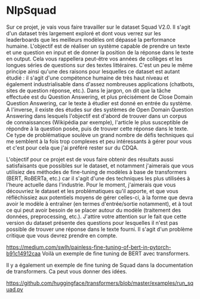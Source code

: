 # NlpSquad

Sur ce projet, je vais vous faire travailler sur le dataset Squad V2.0. Il s'agit d'un dataset très largement exploré et dont vous verrez sur les leaderboards que les meilleurs modèles ont dépassé la performance humaine. L'objectif est de réaliser un système capable de prendre un texte et une question en input et de donner la position de la réponse dans le texte en output. Cela vous rappellera peut-être vos années de collèges et les longues séries de questions sur des textes littéraires. C'est un peu le même principe ainsi qu'une des raisons pour lesquelles ce dataset est autant étudié : il s'agit d'une compétence humaine de très haut niveau et également industrialisable dans d'assez nombreuses applications (chatbots, sites de question réponse, etc.).
Dans le jargon, on dit que la tâche effectuée est du Question Answering, et plus précisément de Close Domain Question Answering, car le texte à étudier est donné en entrée du système. A l'inverse, il existe des études sur des systèmes de Open Domain Question Answering dans lesquels l'objectif est d'abord de trouver dans un corpus de connaissances (Wikipédia par exemple), l'article le plus susceptible de répondre à la question posée, puis de trouver cette réponse dans le texte. Ce type de problématique soulève un grand nombre de défis techniques qui me semblent à la fois trop complexes et peu intéressants à gérer pour vous et c'est pour cela que j'ai préféré rester sur du CDQA.

L'objectif pour ce projet est de vous faire obtenir des résultats aussi satisfaisants que possibles sur le dataset, et notamment j'aimerais que vous utilisiez des méthodes de fine-tuning de modèles à base de transformers (BERT, RoBERTa, etc.) car il s'agit d'une des techniques les plus utilisées à l'heure actuelle dans l'industrie.
Pour le moment, j'aimerais que vous découvriez le dataset et les problématiques qu'il apporte, et que vous réfléchissiez aux potentiels moyens de gérer celles-ci, à la forme que devra avoir le modèle à entraîner (en termes d'entrée/sortie notamment), et à tout ce qui peut avoir besoin de se placer autour du modèle (traitement des données, preprocessing, etc.).
J'attire votre attention sur le fait que cette version du dataset présente des questions pour lesquelles il n'est pas possible de trouver une réponse dans le texte fourni. Il s'agit d'un problème critique que vous devrez prendre en compte.

https://medium.com/swlh/painless-fine-tuning-of-bert-in-pytorch-b91c14912caa
Voilà un exemple de fine tuning de BERT avec transformers.

Il y a également un exemple de fine tuning de Squad dans la documentation de transformers. Ca peut vous donner des idées.

https://github.com/huggingface/transformers/blob/master/examples/run_squad.py
